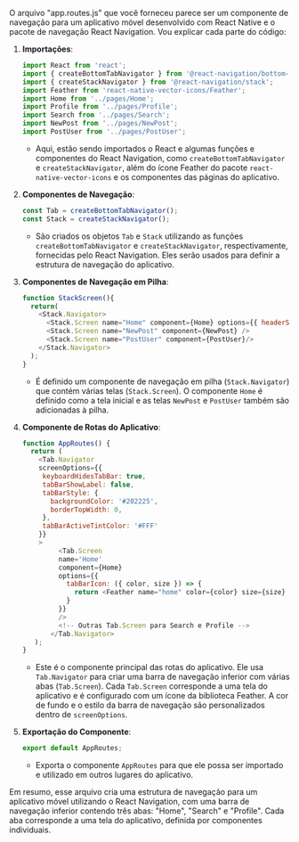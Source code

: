 O arquivo "app.routes.js" que você forneceu parece ser um componente de navegação para um aplicativo móvel desenvolvido com React Native e o pacote de navegação React Navigation. Vou explicar cada parte do código:

1. **Importações**:
   ```javascript
   import React from 'react';
   import { createBottomTabNavigator } from '@react-navigation/bottom-tabs';
   import { createStackNavigator } from '@react-navigation/stack';
   import Feather from 'react-native-vector-icons/Feather';
   import Home from '../pages/Home';
   import Profile from '../pages/Profile';
   import Search from '../pages/Search';
   import NewPost from '../pages/NewPost';
   import PostUser from '../pages/PostUser';
   ```
   - Aqui, estão sendo importados o React e algumas funções e componentes do React Navigation, como `createBottomTabNavigator` e `createStackNavigator`, além do ícone Feather do pacote `react-native-vector-icons` e os componentes das páginas do aplicativo.

2. **Componentes de Navegação**:
   ```javascript
   const Tab = createBottomTabNavigator();
   const Stack = createStackNavigator();
   ```
   - São criados os objetos `Tab` e `Stack` utilizando as funções `createBottomTabNavigator` e `createStackNavigator`, respectivamente, fornecidas pelo React Navigation. Eles serão usados para definir a estrutura de navegação do aplicativo.

3. **Componentes de Navegação em Pilha**:
   ```javascript
   function StackScreen(){
     return(
       <Stack.Navigator>
         <Stack.Screen name="Home" component={Home} options={{ headerShown: false }} />
         <Stack.Screen name="NewPost" component={NewPost} />
         <Stack.Screen name="PostUser" component={PostUser}/>
       </Stack.Navigator>
     );
   }
   ```
   - É definido um componente de navegação em pilha (`Stack.Navigator`) que contém várias telas (`Stack.Screen`). O componente `Home` é definido como a tela inicial e as telas `NewPost` e `PostUser` também são adicionadas à pilha.

4. **Componente de Rotas do Aplicativo**:
   ```javascript
   function AppRoutes() {
     return (
       <Tab.Navigator
       screenOptions={{
        keyboardHidesTabBar: true,
        tabBarShowLabel: false,
        tabBarStyle: {
          backgroundColor: '#202225',
          borderTopWidth: 0,
        },
        tabBarActiveTintColor: '#FFF'
       }}
       >
            <Tab.Screen 
            name='Home' 
            component={Home} 
            options={{
              tabBarIcon: ({ color, size }) => {
                return <Feather name="home" color={color} size={size} />
              }
            }}
            />
            <!-- Outras Tab.Screen para Search e Profile -->
          </Tab.Navigator>
      );
   }
   ```
   - Este é o componente principal das rotas do aplicativo. Ele usa `Tab.Navigator` para criar uma barra de navegação inferior com várias abas (`Tab.Screen`). Cada `Tab.Screen` corresponde a uma tela do aplicativo e é configurado com um ícone da biblioteca Feather. A cor de fundo e o estilo da barra de navegação são personalizados dentro de `screenOptions`.

5. **Exportação do Componente**:
   ```javascript
   export default AppRoutes;
   ```
   - Exporta o componente `AppRoutes` para que ele possa ser importado e utilizado em outros lugares do aplicativo.

Em resumo, esse arquivo cria uma estrutura de navegação para um aplicativo móvel utilizando o React Navigation, com uma barra de navegação inferior contendo três abas: "Home", "Search" e "Profile". Cada aba corresponde a uma tela do aplicativo, definida por componentes individuais.

